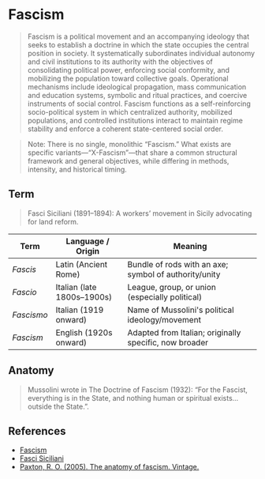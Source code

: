 # Fascism

> Fascism is a political movement and an accompanying ideology that seeks to establish a doctrine in which the state occupies the central position in society. It systematically subordinates individual autonomy and civil institutions to its authority with the objectives of consolidating political power, enforcing social conformity, and mobilizing the population toward collective goals. Operational mechanisms include ideological propagation, mass communication and education systems, symbolic and ritual practices, and coercive instruments of social control. Fascism functions as a self-reinforcing socio-political system in which centralized authority, mobilized populations, and controlled institutions interact to maintain regime stability and enforce a coherent state-centered social order.

> Note: There is no single, monolithic “Fascism.” What exists are specific variants—“X-Fascism”—that share a common structural framework and general objectives, while differing in methods, intensity, and historical timing.

## Term

> Fasci Siciliani (1891–1894): A workers’ movement in Sicily advocating for land reform.

| **Term**   | **Language / Origin**      | **Meaning**                                            |
| ---------- | -------------------------- | ------------------------------------------------------ |
| *Fascis*   | Latin (Ancient Rome)       | Bundle of rods with an axe; symbol of authority/unity  |
| *Fascio*   | Italian (late 1800s–1900s) | League, group, or union (especially political)         |
| *Fascismo* | Italian (1919 onward)      | Name of Mussolini's political ideology/movement        |
| *Fascism*  | English (1920s onward)     | Adapted from Italian; originally specific, now broader |

## Anatomy

> Mussolini wrote in The Doctrine of Fascism (1932): “For the Fascist, everything is in the State, and nothing human or spiritual exists... outside the State.”.

## References

- [Fascism](https://en.wikipedia.org/wiki/Fascism)
- [Fasci Siciliani](https://en.wikipedia.org/wiki/Fasci_Siciliani)
- [Paxton, R. O. (2005). The anatomy of fascism. Vintage.](https://equable-twister-380.notion.site/Paxton-R-O-2005-The-anatomy-of-fascism-Vintage-213598edb790802a8337f67c416a972d?source=copy_link)
